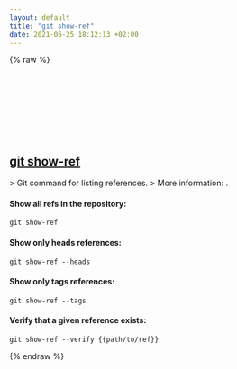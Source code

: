 ```yaml
---
layout: default
title: "git show-ref"
date: 2021-06-25 18:12:13 +02:00
---
```

{% raw %}
<h2 id="git-show-ref">
  <a href="/en/common/git-show-ref.html">git show-ref</a> <a href="#git-show-ref"><svg class="icon">
    <use href="/assets/images/unicode_sprite.svg#link" />
  </svg></a>
</h2>
> Git command for listing references.
> More information: <https://git-scm.com/docs/git-show-ref>.

#### Show all refs in the repository:
```shell
git show-ref
```
#### Show only heads references:
```shell
git show-ref --heads
```
#### Show only tags references:
```shell
git show-ref --tags
```
#### Verify that a given reference exists:
```shell
git show-ref --verify {{path/to/ref}}
```
{% endraw %}